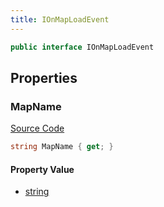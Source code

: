 ```yaml
---
title: IOnMapLoadEvent
---
```


```csharp
public interface IOnMapLoadEvent
```

## Properties

### MapName

[Source Code](https://github.com/swiftly-solution/swiftlys2/blob/main/managed/src/SwiftlyS2.Shared/Modules/Events/EventParams/IOnMapLoadEvent.cs#L11)

```csharp
string MapName { get; }
```

#### Property Value

- [string](https://learn.microsoft.com/dotnet/api/system.string)

